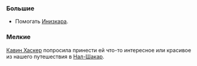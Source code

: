 ### **Большие**
- Помогать [Инизкара](НИПы/Инизкара.md).

### **Мелкие**
[Кавин Хаскер](НИПы/НИПы%20в%20Щедрости%20Талмандора/Кавин%20Хаскер.md) попросила принести ей что-то интересное или красивое из нашего путешествия в [Нал-Шакар](Места/Анкорато/Нал-Шакар.md).